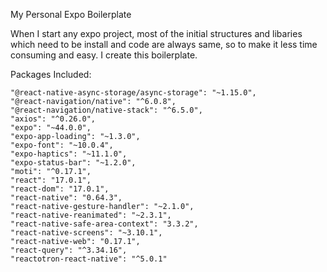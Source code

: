 
My Personal Expo Boilerplate


When I start any expo project, most of the initial structures and libaries which need to be install and code are always same, so to make it less time consuming and easy. I create this boilerplate.

Packages Included:

    "@react-native-async-storage/async-storage": "~1.15.0",
    "@react-navigation/native": "^6.0.8",
    "@react-navigation/native-stack": "^6.5.0",
    "axios": "^0.26.0",
    "expo": "~44.0.0",
    "expo-app-loading": "~1.3.0",
    "expo-font": "~10.0.4",
    "expo-haptics": "~11.1.0",
    "expo-status-bar": "~1.2.0",
    "moti": "^0.17.1",
    "react": "17.0.1",
    "react-dom": "17.0.1",
    "react-native": "0.64.3",
    "react-native-gesture-handler": "~2.1.0",
    "react-native-reanimated": "~2.3.1",
    "react-native-safe-area-context": "3.3.2",
    "react-native-screens": "~3.10.1",
    "react-native-web": "0.17.1",
    "react-query": "^3.34.16",
    "reactotron-react-native": "^5.0.1"
